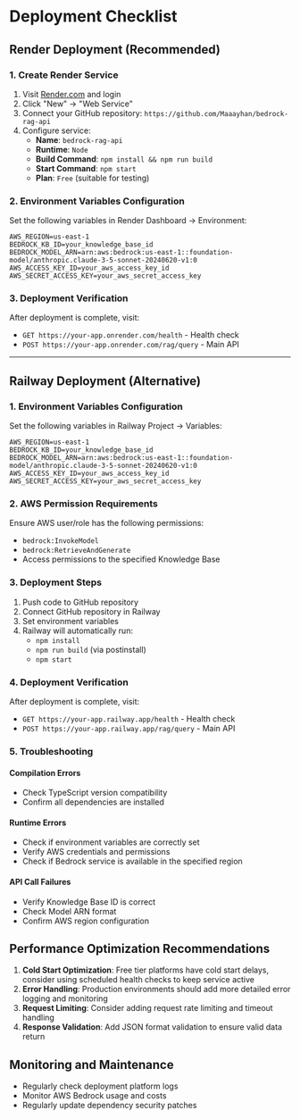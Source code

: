 # Deployment Checklist

## Render Deployment (Recommended)

### 1. Create Render Service
1. Visit [Render.com](https://render.com) and login
2. Click "New" → "Web Service"
3. Connect your GitHub repository: `https://github.com/Maaayhan/bedrock-rag-api`
4. Configure service:
   - **Name**: `bedrock-rag-api`
   - **Runtime**: `Node`
   - **Build Command**: `npm install && npm run build`
   - **Start Command**: `npm start`
   - **Plan**: `Free` (suitable for testing)

### 2. Environment Variables Configuration
Set the following variables in Render Dashboard → Environment:

```
AWS_REGION=us-east-1
BEDROCK_KB_ID=your_knowledge_base_id
BEDROCK_MODEL_ARN=arn:aws:bedrock:us-east-1::foundation-model/anthropic.claude-3-5-sonnet-20240620-v1:0
AWS_ACCESS_KEY_ID=your_aws_access_key_id
AWS_SECRET_ACCESS_KEY=your_aws_secret_access_key
```

### 3. Deployment Verification
After deployment is complete, visit:
- `GET https://your-app.onrender.com/health` - Health check
- `POST https://your-app.onrender.com/rag/query` - Main API

---

## Railway Deployment (Alternative)

### 1. Environment Variables Configuration
Set the following variables in Railway Project → Variables:

```
AWS_REGION=us-east-1
BEDROCK_KB_ID=your_knowledge_base_id
BEDROCK_MODEL_ARN=arn:aws:bedrock:us-east-1::foundation-model/anthropic.claude-3-5-sonnet-20240620-v1:0
AWS_ACCESS_KEY_ID=your_aws_access_key_id
AWS_SECRET_ACCESS_KEY=your_aws_secret_access_key
```

### 2. AWS Permission Requirements
Ensure AWS user/role has the following permissions:
- `bedrock:InvokeModel`
- `bedrock:RetrieveAndGenerate`
- Access permissions to the specified Knowledge Base

### 3. Deployment Steps
1. Push code to GitHub repository
2. Connect GitHub repository in Railway
3. Set environment variables
4. Railway will automatically run:
   - `npm install`
   - `npm run build` (via postinstall)
   - `npm start`

### 4. Deployment Verification
After deployment is complete, visit:
- `GET https://your-app.railway.app/health` - Health check
- `POST https://your-app.railway.app/rag/query` - Main API

### 5. Troubleshooting

#### Compilation Errors
- Check TypeScript version compatibility
- Confirm all dependencies are installed

#### Runtime Errors
- Check if environment variables are correctly set
- Verify AWS credentials and permissions
- Check if Bedrock service is available in the specified region

#### API Call Failures
- Verify Knowledge Base ID is correct
- Check Model ARN format
- Confirm AWS region configuration

## Performance Optimization Recommendations

1. **Cold Start Optimization**: Free tier platforms have cold start delays, consider using scheduled health checks to keep service active
2. **Error Handling**: Production environments should add more detailed error logging and monitoring
3. **Request Limiting**: Consider adding request rate limiting and timeout handling
4. **Response Validation**: Add JSON format validation to ensure valid data return

## Monitoring and Maintenance

- Regularly check deployment platform logs
- Monitor AWS Bedrock usage and costs
- Regularly update dependency security patches
